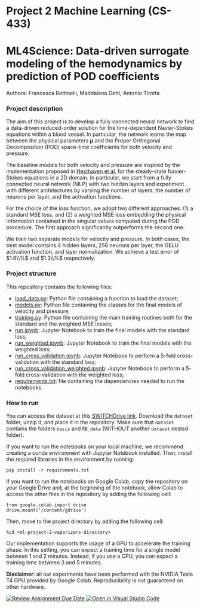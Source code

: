 # Project 2 Machine Learning (CS-433)
# ML4Science: Data-driven surrogate modeling of the hemodynamics by prediction of POD coefficients

Authors: Francesca Bettinelli, Maddalena Detti, Antonio Tirotta

### Project description

The aim of this project is to develop a fully connected neural network to find a data-driven reduced-order solution for the time-dependent Navier-Stokes equations within a blood vessel. In particular, the network learns the map between the physical parameters $\boldsymbol{\mu}$ and the Proper Orthogonal Decomposition (POD) space-time coefficients for both velocity and pressure.

The baseline models for both velocity and pressure are inspired by the implementation proposed in [Hesthaven et al.](https://doi.org/10.1016/j.jcp.2018.02.037) for the steady-state Navier-Stokes equations in a 2D domain. In particular, we start from a fully connected neural network (MLP) with two hidden layers and experiment with different architectures by varying the number of layers, the number of neurons per layer, and the activation functions.

For the choice of the loss function, we adopt two different approaches: (1) a standard MSE loss, and (2) a weighted MSE loss embedding the physical information contained in the singular values computed during the POD procedure. The first approach significantly outperforms the second one.

We train two separate models for velocity and pressure. In both cases, the best model contains 4 hidden layers, 256 neurons per layer, the GELU activation function, and layer normalization. We achieve a test error of $1.6\\%$ and $1.3\\%$ respectively.

### Project structure

This repository contains the following files:
- [load_data.py](load_data.py): Python file containing a function to load the dataset;
- [models.py](models.py): Python file containing the classes for the final models of velocity and pressure;
- [training.py](training.py): Python file containing the main training routines both for the standard and the weighted MSE losses;
- [run.ipynb](run.ipynb): Jupyter Notebook to train the final models with the standard loss;
- [run_weighted.ipynb](run_weighted.ipynb): Jupyter Notebook to train the final models with the weighted loss;
- [run_cross_validation.ipynb](run_cross_validation.ipynb): Jupyter Notebook to perform a 5-fold cross-validation with the standard loss;
- [run_cross_validation_weighted.ipynb](run_cross_validation_weighted.ipynb): Jupyter Notebook to perform a 5-fold cross-validation with the weighted loss;
- [requirements.txt](requirements.txt): file containing the dependencies needed to run the notebooks.

### How to run

You can access the dataset at this [SWITCHDrive link](https://drive.switch.ch/index.php/s/FT3uQF4gNXrtgaO). Download the ```dataset``` folder, unzip it, and place it in the repository. Make sure that ```dataset``` contains the folders ```basis``` and ```RB_data``` (WITHOUT another ```dataset``` nested folder).

If you want to run the notebooks on your local machine, we recommend creating a conda environment with Jupyter Notebook installed. Then, install the required libraries in the environment by running:
```
pip install -r requirements.txt
```

If you want to run the notebooks on Google Colab, copy the repository on your Google Drive and, at the beginning of the notebook, allow Colab to access the other files in the repository by adding the following cell:
```
from google.colab import drive
drive.mount('/content/gdrive')
```
Then, move to the project directory by adding the following cell:
```
%cd <ml-project-2-vaporizers-directory>
```

Our implementation supports the usage of a GPU to accelerate the training phase. In this setting, you can expect a training time for a single model between 1 and 2 minutes. Instead, if you use a CPU, you can expect a training time between 3 and 5 minutes.

**Disclaimer**: all our experiments have been performed with the NVIDIA Tesla T4 GPU provided by Google Colab. Reproducibility is not guaranteed on other hardware.

[![Review Assignment Due Date](https://classroom.github.com/assets/deadline-readme-button-24ddc0f5d75046c5622901739e7c5dd533143b0c8e959d652212380cedb1ea36.svg)](https://classroom.github.com/a/fEFF99tU)
[![Open in Visual Studio Code](https://classroom.github.com/assets/open-in-vscode-718a45dd9cf7e7f842a935f5ebbe5719a5e09af4491e668f4dbf3b35d5cca122.svg)](https://classroom.github.com/online_ide?assignment_repo_id=13272957&assignment_repo_type=AssignmentRepo)
